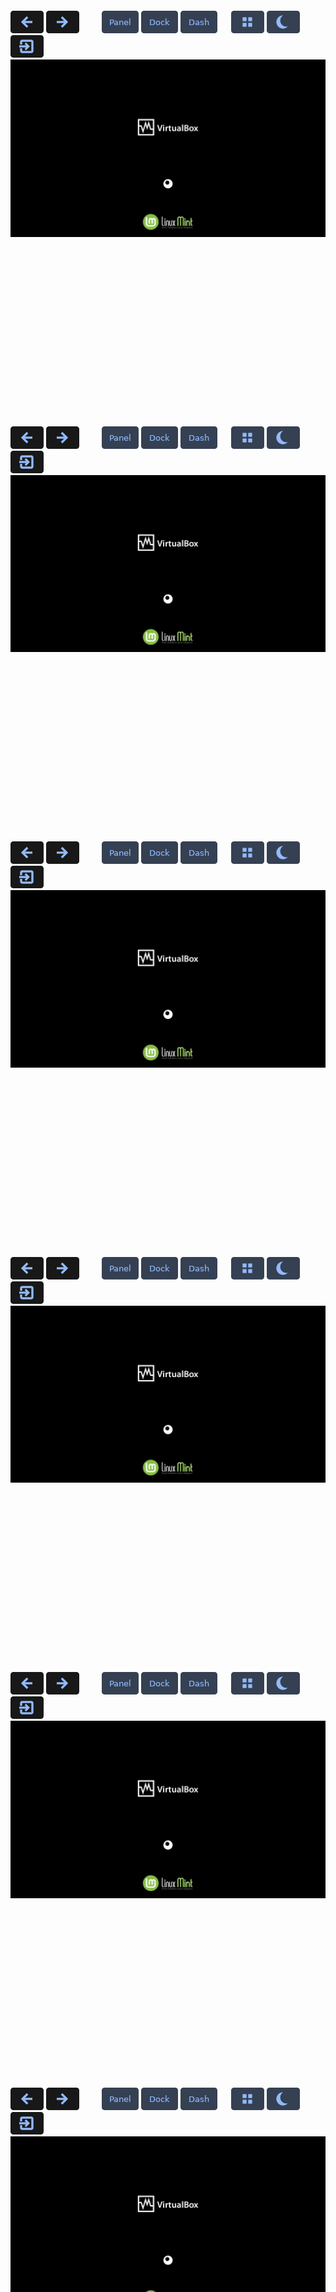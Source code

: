 <br><br><br><br><br><br><br><br><br><br><br><br><br><br><br><br>

<span id="1lws">
  <a href="https://github.com/pl453s/linux-mint-gnome/blob/main/tour/test.md#0lws"><img src="../btn/button_back.png"></a>
  <a href="https://github.com/pl453s/linux-mint-gnome/blob/main/tour/test.md#2lws"><img src="../btn/button_next.png"></a>
  &emsp;&emsp;
  <a href="https://github.com/pl453s/linux-mint-gnome/blob/main/tour/test.md#1lws"><img src="../btn/button_panel_on.png"></a>
  <a href="https://github.com/pl453s/linux-mint-gnome/blob/main/tour/test.md#1lms"><img src="../btn/button_dock_on.png"></a>
  <a href="https://github.com/pl453s/linux-mint-gnome/blob/main/tour/test.md#1lgs"><img src="../btn/button_dash_on.png"></a>
  &emsp;
  <a href="https://github.com/pl453s/linux-mint-gnome/blob/main/tour/test.md#1lwh"><img src="../btn/button_icons_on.png"></a>
  <a href="https://github.com/pl453s/linux-mint-gnome/blob/main/tour/test.md#1dws"><img src="../btn/button_dark_on.png"></a>
  &emsp;&emsp;
  <a href="https://github.com/pl453s/linux-mint-gnome"><img src="../btn/button_exit.png"></a>
  <img src="../img/1_boot.png">
</span>

<br><br><br><br><br><br><br><br><br><br><br><br><br><br><br><br>

<span id="1lwh">
  <a href="https://github.com/pl453s/linux-mint-gnome/blob/main/tour/test.md#0lwh"><img src="../btn/button_back.png"></a>
  <a href="https://github.com/pl453s/linux-mint-gnome/blob/main/tour/test.md#2lwh"><img src="../btn/button_next.png"></a>
  &emsp;&emsp;
  <a href="https://github.com/pl453s/linux-mint-gnome/blob/main/tour/test.md#1lwh"><img src="../btn/button_panel_on.png"></a>
  <a href="https://github.com/pl453s/linux-mint-gnome/blob/main/tour/test.md#1lmh"><img src="../btn/button_dock_on.png"></a>
  <a href="https://github.com/pl453s/linux-mint-gnome/blob/main/tour/test.md#1lgh"><img src="../btn/button_dash_on.png"></a>
  &emsp;
  <a href="https://github.com/pl453s/linux-mint-gnome/blob/main/tour/test.md#1lws"><img src="../btn/button_icons_on.png"></a>
  <a href="https://github.com/pl453s/linux-mint-gnome/blob/main/tour/test.md#1dwh"><img src="../btn/button_dark_on.png"></a>
  &emsp;&emsp;
  <a href="https://github.com/pl453s/linux-mint-gnome"><img src="../btn/button_exit.png"></a>
  <img src="../img/1_boot.png">
</span>

<br><br><br><br><br><br><br><br><br><br><br><br><br><br><br><br>

<span id="1lms">
  <a href="https://github.com/pl453s/linux-mint-gnome/blob/main/tour/test.md#0lms"><img src="../btn/button_back.png"></a>
  <a href="https://github.com/pl453s/linux-mint-gnome/blob/main/tour/test.md#2lms"><img src="../btn/button_next.png"></a>
  &emsp;&emsp;
  <a href="https://github.com/pl453s/linux-mint-gnome/blob/main/tour/test.md#1lws"><img src="../btn/button_panel_on.png"></a>
  <a href="https://github.com/pl453s/linux-mint-gnome/blob/main/tour/test.md#1lms"><img src="../btn/button_dock_on.png"></a>
  <a href="https://github.com/pl453s/linux-mint-gnome/blob/main/tour/test.md#1lgs"><img src="../btn/button_dash_on.png"></a>
  &emsp;
  <a href="https://github.com/pl453s/linux-mint-gnome/blob/main/tour/test.md#1lmh"><img src="../btn/button_icons_on.png"></a>
  <a href="https://github.com/pl453s/linux-mint-gnome/blob/main/tour/test.md#1dms"><img src="../btn/button_dark_on.png"></a>
  &emsp;&emsp;
  <a href="https://github.com/pl453s/linux-mint-gnome"><img src="../btn/button_exit.png"></a>
  <img src="../img/1_boot.png">
</span>

<br><br><br><br><br><br><br><br><br><br><br><br><br><br><br><br>

<span id="1lmh">
  <a href="https://github.com/pl453s/linux-mint-gnome/blob/main/tour/test.md#0lmh"><img src="../btn/button_back.png"></a>
  <a href="https://github.com/pl453s/linux-mint-gnome/blob/main/tour/test.md#2lmh"><img src="../btn/button_next.png"></a>
  &emsp;&emsp;
  <a href="https://github.com/pl453s/linux-mint-gnome/blob/main/tour/test.md#1lwh"><img src="../btn/button_panel_on.png"></a>
  <a href="https://github.com/pl453s/linux-mint-gnome/blob/main/tour/test.md#1lmh"><img src="../btn/button_dock_on.png"></a>
  <a href="https://github.com/pl453s/linux-mint-gnome/blob/main/tour/test.md#1lgh"><img src="../btn/button_dash_on.png"></a>
  &emsp;
  <a href="https://github.com/pl453s/linux-mint-gnome/blob/main/tour/test.md#1lms"><img src="../btn/button_icons_on.png"></a>
  <a href="https://github.com/pl453s/linux-mint-gnome/blob/main/tour/test.md#1dmh"><img src="../btn/button_dark_on.png"></a>
  &emsp;&emsp;
  <a href="https://github.com/pl453s/linux-mint-gnome"><img src="../btn/button_exit.png"></a>
  <img src="../img/1_boot.png">
</span>

<br><br><br><br><br><br><br><br><br><br><br><br><br><br><br><br>

<span id="1lgs">
  <a href="https://github.com/pl453s/linux-mint-gnome/blob/main/tour/test.md#0lgs"><img src="../btn/button_back.png"></a>
  <a href="https://github.com/pl453s/linux-mint-gnome/blob/main/tour/test.md#2lgs"><img src="../btn/button_next.png"></a>
  &emsp;&emsp;
  <a href="https://github.com/pl453s/linux-mint-gnome/blob/main/tour/test.md#1lws"><img src="../btn/button_panel_on.png"></a>
  <a href="https://github.com/pl453s/linux-mint-gnome/blob/main/tour/test.md#1lms"><img src="../btn/button_dock_on.png"></a>
  <a href="https://github.com/pl453s/linux-mint-gnome/blob/main/tour/test.md#1lgs"><img src="../btn/button_dash_on.png"></a>
  &emsp;
  <a href="https://github.com/pl453s/linux-mint-gnome/blob/main/tour/test.md#1lgh"><img src="../btn/button_icons_on.png"></a>
  <a href="https://github.com/pl453s/linux-mint-gnome/blob/main/tour/test.md#1dgs"><img src="../btn/button_dark_on.png"></a>
  &emsp;&emsp;
  <a href="https://github.com/pl453s/linux-mint-gnome"><img src="../btn/button_exit.png"></a>
  <img src="../img/1_boot.png">
</span>

<br><br><br><br><br><br><br><br><br><br><br><br><br><br><br><br>

<span id="1lgh">
  <a href="https://github.com/pl453s/linux-mint-gnome/blob/main/tour/test.md#0lgh"><img src="../btn/button_back.png"></a>
  <a href="https://github.com/pl453s/linux-mint-gnome/blob/main/tour/test.md#2lgh"><img src="../btn/button_next.png"></a>
  &emsp;&emsp;
  <a href="https://github.com/pl453s/linux-mint-gnome/blob/main/tour/test.md#1lwh"><img src="../btn/button_panel_on.png"></a>
  <a href="https://github.com/pl453s/linux-mint-gnome/blob/main/tour/test.md#1lmh"><img src="../btn/button_dock_on.png"></a>
  <a href="https://github.com/pl453s/linux-mint-gnome/blob/main/tour/test.md#1lgh"><img src="../btn/button_dash_on.png"></a>
  &emsp;
  <a href="https://github.com/pl453s/linux-mint-gnome/blob/main/tour/test.md#1lgs"><img src="../btn/button_icons_on.png"></a>
  <a href="https://github.com/pl453s/linux-mint-gnome/blob/main/tour/test.md#1dgh"><img src="../btn/button_dark_on.png"></a>
  &emsp;&emsp;
  <a href="https://github.com/pl453s/linux-mint-gnome"><img src="../btn/button_exit.png"></a>
  <img src="../img/1_boot.png">
</span>

<br><br><br><br><br><br><br><br><br><br><br><br><br><br><br><br>

<span id="1dws">
  <a href="https://github.com/pl453s/linux-mint-gnome/blob/main/tour/test.md#0dws"><img src="../btn/button_back.png"></a>
  <a href="https://github.com/pl453s/linux-mint-gnome/blob/main/tour/test.md#2dws"><img src="../btn/button_next.png"></a>
  &emsp;&emsp;
  <a href="https://github.com/pl453s/linux-mint-gnome/blob/main/tour/test.md#1dws"><img src="../btn/button_panel_on.png"></a>
  <a href="https://github.com/pl453s/linux-mint-gnome/blob/main/tour/test.md#1dms"><img src="../btn/button_dock_on.png"></a>
  <a href="https://github.com/pl453s/linux-mint-gnome/blob/main/tour/test.md#1dgs"><img src="../btn/button_dash_on.png"></a>
  &emsp;
  <a href="https://github.com/pl453s/linux-mint-gnome/blob/main/tour/test.md#1dwh"><img src="../btn/button_icons_on.png"></a>
  <a href="https://github.com/pl453s/linux-mint-gnome/blob/main/tour/test.md#1lws"><img src="../btn/button_dark_on.png"></a>
  &emsp;&emsp;
  <a href="https://github.com/pl453s/linux-mint-gnome"><img src="../btn/button_exit.png"></a>
  <img src="../img/1_boot.png">
</span>

<br><br><br><br><br><br><br><br><br><br><br><br><br><br><br><br>

<span id="1dwh">
  <a href="https://github.com/pl453s/linux-mint-gnome/blob/main/tour/test.md#0dwh"><img src="../btn/button_back.png"></a>
  <a href="https://github.com/pl453s/linux-mint-gnome/blob/main/tour/test.md#2dwh"><img src="../btn/button_next.png"></a>
  &emsp;&emsp;
  <a href="https://github.com/pl453s/linux-mint-gnome/blob/main/tour/test.md#1dwh"><img src="../btn/button_panel_on.png"></a>
  <a href="https://github.com/pl453s/linux-mint-gnome/blob/main/tour/test.md#1dmh"><img src="../btn/button_dock_on.png"></a>
  <a href="https://github.com/pl453s/linux-mint-gnome/blob/main/tour/test.md#1dgh"><img src="../btn/button_dash_on.png"></a>
  &emsp;
  <a href="https://github.com/pl453s/linux-mint-gnome/blob/main/tour/test.md#1dws"><img src="../btn/button_icons_on.png"></a>
  <a href="https://github.com/pl453s/linux-mint-gnome/blob/main/tour/test.md#1lwh"><img src="../btn/button_dark_on.png"></a>
  &emsp;&emsp;
  <a href="https://github.com/pl453s/linux-mint-gnome"><img src="../btn/button_exit.png"></a>
  <img src="../img/1_boot.png">
</span>

<br><br><br><br><br><br><br><br><br><br><br><br><br><br><br><br>

<span id="1dms">
  <a href="https://github.com/pl453s/linux-mint-gnome/blob/main/tour/test.md#0dms"><img src="../btn/button_back.png"></a>
  <a href="https://github.com/pl453s/linux-mint-gnome/blob/main/tour/test.md#2dms"><img src="../btn/button_next.png"></a>
  &emsp;&emsp;
  <a href="https://github.com/pl453s/linux-mint-gnome/blob/main/tour/test.md#1dws"><img src="../btn/button_panel_on.png"></a>
  <a href="https://github.com/pl453s/linux-mint-gnome/blob/main/tour/test.md#1dms"><img src="../btn/button_dock_on.png"></a>
  <a href="https://github.com/pl453s/linux-mint-gnome/blob/main/tour/test.md#1dgs"><img src="../btn/button_dash_on.png"></a>
  &emsp;
  <a href="https://github.com/pl453s/linux-mint-gnome/blob/main/tour/test.md#1dmh"><img src="../btn/button_icons_on.png"></a>
  <a href="https://github.com/pl453s/linux-mint-gnome/blob/main/tour/test.md#1lms"><img src="../btn/button_dark_on.png"></a>
  &emsp;&emsp;
  <a href="https://github.com/pl453s/linux-mint-gnome"><img src="../btn/button_exit.png"></a>
  <img src="../img/1_boot.png">
</span>

<br><br><br><br><br><br><br><br><br><br><br><br><br><br><br><br>

<span id="1dmh">
  <a href="https://github.com/pl453s/linux-mint-gnome/blob/main/tour/test.md#0dmh"><img src="../btn/button_back.png"></a>
  <a href="https://github.com/pl453s/linux-mint-gnome/blob/main/tour/test.md#2dmh"><img src="../btn/button_next.png"></a>
  &emsp;&emsp;
  <a href="https://github.com/pl453s/linux-mint-gnome/blob/main/tour/test.md#1dwh"><img src="../btn/button_panel_on.png"></a>
  <a href="https://github.com/pl453s/linux-mint-gnome/blob/main/tour/test.md#1dmh"><img src="../btn/button_dock_on.png"></a>
  <a href="https://github.com/pl453s/linux-mint-gnome/blob/main/tour/test.md#1dgh"><img src="../btn/button_dash_on.png"></a>
  &emsp;
  <a href="https://github.com/pl453s/linux-mint-gnome/blob/main/tour/test.md#1dms"><img src="../btn/button_icons_on.png"></a>
  <a href="https://github.com/pl453s/linux-mint-gnome/blob/main/tour/test.md#1lmh"><img src="../btn/button_dark_on.png"></a>
  &emsp;&emsp;
  <a href="https://github.com/pl453s/linux-mint-gnome"><img src="../btn/button_exit.png"></a>
  <img src="../img/1_boot.png">
</span>

<br><br><br><br><br><br><br><br><br><br><br><br><br><br><br><br>

<span id="1dgs">
  <a href="https://github.com/pl453s/linux-mint-gnome/blob/main/tour/test.md#0dgs"><img src="../btn/button_back.png"></a>
  <a href="https://github.com/pl453s/linux-mint-gnome/blob/main/tour/test.md#2dgs"><img src="../btn/button_next.png"></a>
  &emsp;&emsp;
  <a href="https://github.com/pl453s/linux-mint-gnome/blob/main/tour/test.md#1dws"><img src="../btn/button_panel_on.png"></a>
  <a href="https://github.com/pl453s/linux-mint-gnome/blob/main/tour/test.md#1dms"><img src="../btn/button_dock_on.png"></a>
  <a href="https://github.com/pl453s/linux-mint-gnome/blob/main/tour/test.md#1dgs"><img src="../btn/button_dash_on.png"></a>
  &emsp;
  <a href="https://github.com/pl453s/linux-mint-gnome/blob/main/tour/test.md#1dgh"><img src="../btn/button_icons_on.png"></a>
  <a href="https://github.com/pl453s/linux-mint-gnome/blob/main/tour/test.md#1lgs"><img src="../btn/button_dark_on.png"></a>
  &emsp;&emsp;
  <a href="https://github.com/pl453s/linux-mint-gnome"><img src="../btn/button_exit.png"></a>
  <img src="../img/1_boot.png">
</span>

<br><br><br><br><br><br><br><br><br><br><br><br><br><br><br><br>

<span id="1dgh">
  <a href="https://github.com/pl453s/linux-mint-gnome/blob/main/tour/test.md#0dgh"><img src="../btn/button_back.png"></a>
  <a href="https://github.com/pl453s/linux-mint-gnome/blob/main/tour/test.md#2dgh"><img src="../btn/button_next.png"></a>
  &emsp;&emsp;
  <a href="https://github.com/pl453s/linux-mint-gnome/blob/main/tour/test.md#1dwh"><img src="../btn/button_panel_on.png"></a>
  <a href="https://github.com/pl453s/linux-mint-gnome/blob/main/tour/test.md#1dmh"><img src="../btn/button_dock_on.png"></a>
  <a href="https://github.com/pl453s/linux-mint-gnome/blob/main/tour/test.md#1dgh"><img src="../btn/button_dash_on.png"></a>
  &emsp;
  <a href="https://github.com/pl453s/linux-mint-gnome/blob/main/tour/test.md#1dgs"><img src="../btn/button_icons_on.png"></a>
  <a href="https://github.com/pl453s/linux-mint-gnome/blob/main/tour/test.md#1lgh"><img src="../btn/button_dark_on.png"></a>
  &emsp;&emsp;
  <a href="https://github.com/pl453s/linux-mint-gnome"><img src="../btn/button_exit.png"></a>
  <img src="../img/1_boot.png">
</span>

<br><br><br><br><br><br><br><br><br><br><br><br><br><br><br><br>

<span id="2lws">
  <a href="https://github.com/pl453s/linux-mint-gnome/blob/main/tour/test.md#1lws"><img src="../btn/button_back.png"></a>
  <a href="https://github.com/pl453s/linux-mint-gnome/blob/main/tour/test.md#3lws"><img src="../btn/button_next.png"></a>
  &emsp;&emsp;
  <a href="https://github.com/pl453s/linux-mint-gnome/blob/main/tour/test.md#2lws"><img src="../btn/button_panel_on.png"></a>
  <a href="https://github.com/pl453s/linux-mint-gnome/blob/main/tour/test.md#2lms"><img src="../btn/button_dock_on.png"></a>
  <a href="https://github.com/pl453s/linux-mint-gnome/blob/main/tour/test.md#2lgs"><img src="../btn/button_dash_on.png"></a>
  &emsp;
  <a href="https://github.com/pl453s/linux-mint-gnome/blob/main/tour/test.md#2lwh"><img src="../btn/button_icons_on.png"></a>
  <a href="https://github.com/pl453s/linux-mint-gnome/blob/main/tour/test.md#2dws"><img src="../btn/button_dark_on.png"></a>
  &emsp;&emsp;
  <a href="https://github.com/pl453s/linux-mint-gnome"><img src="../btn/button_exit.png"></a>
  <img src="../img/2_light.png">
</span>

<br><br><br><br><br><br><br><br><br><br><br><br><br><br><br><br>

<span id="2lwh">
  <a href="https://github.com/pl453s/linux-mint-gnome/blob/main/tour/test.md#1lwh"><img src="../btn/button_back.png"></a>
  <a href="https://github.com/pl453s/linux-mint-gnome/blob/main/tour/test.md#3lwh"><img src="../btn/button_next.png"></a>
  &emsp;&emsp;
  <a href="https://github.com/pl453s/linux-mint-gnome/blob/main/tour/test.md#2lwh"><img src="../btn/button_panel_on.png"></a>
  <a href="https://github.com/pl453s/linux-mint-gnome/blob/main/tour/test.md#2lmh"><img src="../btn/button_dock_on.png"></a>
  <a href="https://github.com/pl453s/linux-mint-gnome/blob/main/tour/test.md#2lgh"><img src="../btn/button_dash_on.png"></a>
  &emsp;
  <a href="https://github.com/pl453s/linux-mint-gnome/blob/main/tour/test.md#2lws"><img src="../btn/button_icons_on.png"></a>
  <a href="https://github.com/pl453s/linux-mint-gnome/blob/main/tour/test.md#2dwh"><img src="../btn/button_dark_on.png"></a>
  &emsp;&emsp;
  <a href="https://github.com/pl453s/linux-mint-gnome"><img src="../btn/button_exit.png"></a>
  <img src="../img/2_light.png">
</span>

<br><br><br><br><br><br><br><br><br><br><br><br><br><br><br><br>

<span id="2lms">
  <a href="https://github.com/pl453s/linux-mint-gnome/blob/main/tour/test.md#1lms"><img src="../btn/button_back.png"></a>
  <a href="https://github.com/pl453s/linux-mint-gnome/blob/main/tour/test.md#3lms"><img src="../btn/button_next.png"></a>
  &emsp;&emsp;
  <a href="https://github.com/pl453s/linux-mint-gnome/blob/main/tour/test.md#2lws"><img src="../btn/button_panel_on.png"></a>
  <a href="https://github.com/pl453s/linux-mint-gnome/blob/main/tour/test.md#2lms"><img src="../btn/button_dock_on.png"></a>
  <a href="https://github.com/pl453s/linux-mint-gnome/blob/main/tour/test.md#2lgs"><img src="../btn/button_dash_on.png"></a>
  &emsp;
  <a href="https://github.com/pl453s/linux-mint-gnome/blob/main/tour/test.md#2lmh"><img src="../btn/button_icons_on.png"></a>
  <a href="https://github.com/pl453s/linux-mint-gnome/blob/main/tour/test.md#2dms"><img src="../btn/button_dark_on.png"></a>
  &emsp;&emsp;
  <a href="https://github.com/pl453s/linux-mint-gnome"><img src="../btn/button_exit.png"></a>
  <img src="../img/2_light.png">
</span>

<br><br><br><br><br><br><br><br><br><br><br><br><br><br><br><br>

<span id="2lmh">
  <a href="https://github.com/pl453s/linux-mint-gnome/blob/main/tour/test.md#1lmh"><img src="../btn/button_back.png"></a>
  <a href="https://github.com/pl453s/linux-mint-gnome/blob/main/tour/test.md#3lmh"><img src="../btn/button_next.png"></a>
  &emsp;&emsp;
  <a href="https://github.com/pl453s/linux-mint-gnome/blob/main/tour/test.md#2lwh"><img src="../btn/button_panel_on.png"></a>
  <a href="https://github.com/pl453s/linux-mint-gnome/blob/main/tour/test.md#2lmh"><img src="../btn/button_dock_on.png"></a>
  <a href="https://github.com/pl453s/linux-mint-gnome/blob/main/tour/test.md#2lgh"><img src="../btn/button_dash_on.png"></a>
  &emsp;
  <a href="https://github.com/pl453s/linux-mint-gnome/blob/main/tour/test.md#2lms"><img src="../btn/button_icons_on.png"></a>
  <a href="https://github.com/pl453s/linux-mint-gnome/blob/main/tour/test.md#2dmh"><img src="../btn/button_dark_on.png"></a>
  &emsp;&emsp;
  <a href="https://github.com/pl453s/linux-mint-gnome"><img src="../btn/button_exit.png"></a>
  <img src="../img/2_light.png">
</span>

<br><br><br><br><br><br><br><br><br><br><br><br><br><br><br><br>

<span id="2lgs">
  <a href="https://github.com/pl453s/linux-mint-gnome/blob/main/tour/test.md#1lgs"><img src="../btn/button_back.png"></a>
  <a href="https://github.com/pl453s/linux-mint-gnome/blob/main/tour/test.md#3lgs"><img src="../btn/button_next.png"></a>
  &emsp;&emsp;
  <a href="https://github.com/pl453s/linux-mint-gnome/blob/main/tour/test.md#2lws"><img src="../btn/button_panel_on.png"></a>
  <a href="https://github.com/pl453s/linux-mint-gnome/blob/main/tour/test.md#2lms"><img src="../btn/button_dock_on.png"></a>
  <a href="https://github.com/pl453s/linux-mint-gnome/blob/main/tour/test.md#2lgs"><img src="../btn/button_dash_on.png"></a>
  &emsp;
  <a href="https://github.com/pl453s/linux-mint-gnome/blob/main/tour/test.md#2lgh"><img src="../btn/button_icons_on.png"></a>
  <a href="https://github.com/pl453s/linux-mint-gnome/blob/main/tour/test.md#2dgs"><img src="../btn/button_dark_on.png"></a>
  &emsp;&emsp;
  <a href="https://github.com/pl453s/linux-mint-gnome"><img src="../btn/button_exit.png"></a>
  <img src="../img/2_light.png">
</span>

<br><br><br><br><br><br><br><br><br><br><br><br><br><br><br><br>

<span id="2lgh">
  <a href="https://github.com/pl453s/linux-mint-gnome/blob/main/tour/test.md#1lgh"><img src="../btn/button_back.png"></a>
  <a href="https://github.com/pl453s/linux-mint-gnome/blob/main/tour/test.md#3lgh"><img src="../btn/button_next.png"></a>
  &emsp;&emsp;
  <a href="https://github.com/pl453s/linux-mint-gnome/blob/main/tour/test.md#2lwh"><img src="../btn/button_panel_on.png"></a>
  <a href="https://github.com/pl453s/linux-mint-gnome/blob/main/tour/test.md#2lmh"><img src="../btn/button_dock_on.png"></a>
  <a href="https://github.com/pl453s/linux-mint-gnome/blob/main/tour/test.md#2lgh"><img src="../btn/button_dash_on.png"></a>
  &emsp;
  <a href="https://github.com/pl453s/linux-mint-gnome/blob/main/tour/test.md#2lgs"><img src="../btn/button_icons_on.png"></a>
  <a href="https://github.com/pl453s/linux-mint-gnome/blob/main/tour/test.md#2dgh"><img src="../btn/button_dark_on.png"></a>
  &emsp;&emsp;
  <a href="https://github.com/pl453s/linux-mint-gnome"><img src="../btn/button_exit.png"></a>
  <img src="../img/2_light.png">
</span>

<br><br><br><br><br><br><br><br><br><br><br><br><br><br><br><br>

<span id="2dws">
  <a href="https://github.com/pl453s/linux-mint-gnome/blob/main/tour/test.md#1dws"><img src="../btn/button_back.png"></a>
  <a href="https://github.com/pl453s/linux-mint-gnome/blob/main/tour/test.md#3dws"><img src="../btn/button_next.png"></a>
  &emsp;&emsp;
  <a href="https://github.com/pl453s/linux-mint-gnome/blob/main/tour/test.md#2dws"><img src="../btn/button_panel_on.png"></a>
  <a href="https://github.com/pl453s/linux-mint-gnome/blob/main/tour/test.md#2dms"><img src="../btn/button_dock_on.png"></a>
  <a href="https://github.com/pl453s/linux-mint-gnome/blob/main/tour/test.md#2dgs"><img src="../btn/button_dash_on.png"></a>
  &emsp;
  <a href="https://github.com/pl453s/linux-mint-gnome/blob/main/tour/test.md#2dwh"><img src="../btn/button_icons_on.png"></a>
  <a href="https://github.com/pl453s/linux-mint-gnome/blob/main/tour/test.md#2lws"><img src="../btn/button_dark_on.png"></a>
  &emsp;&emsp;
  <a href="https://github.com/pl453s/linux-mint-gnome"><img src="../btn/button_exit.png"></a>
  <img src="../img/2_dark.png">
</span>

<br><br><br><br><br><br><br><br><br><br><br><br><br><br><br><br>

<span id="2dwh">
  <a href="https://github.com/pl453s/linux-mint-gnome/blob/main/tour/test.md#1dwh"><img src="../btn/button_back.png"></a>
  <a href="https://github.com/pl453s/linux-mint-gnome/blob/main/tour/test.md#3dwh"><img src="../btn/button_next.png"></a>
  &emsp;&emsp;
  <a href="https://github.com/pl453s/linux-mint-gnome/blob/main/tour/test.md#2dwh"><img src="../btn/button_panel_on.png"></a>
  <a href="https://github.com/pl453s/linux-mint-gnome/blob/main/tour/test.md#2dmh"><img src="../btn/button_dock_on.png"></a>
  <a href="https://github.com/pl453s/linux-mint-gnome/blob/main/tour/test.md#2dgh"><img src="../btn/button_dash_on.png"></a>
  &emsp;
  <a href="https://github.com/pl453s/linux-mint-gnome/blob/main/tour/test.md#2dws"><img src="../btn/button_icons_on.png"></a>
  <a href="https://github.com/pl453s/linux-mint-gnome/blob/main/tour/test.md#2lwh"><img src="../btn/button_dark_on.png"></a>
  &emsp;&emsp;
  <a href="https://github.com/pl453s/linux-mint-gnome"><img src="../btn/button_exit.png"></a>
  <img src="../img/2_dark.png">
</span>

<br><br><br><br><br><br><br><br><br><br><br><br><br><br><br><br>

<span id="2dms">
  <a href="https://github.com/pl453s/linux-mint-gnome/blob/main/tour/test.md#1dms"><img src="../btn/button_back.png"></a>
  <a href="https://github.com/pl453s/linux-mint-gnome/blob/main/tour/test.md#3dms"><img src="../btn/button_next.png"></a>
  &emsp;&emsp;
  <a href="https://github.com/pl453s/linux-mint-gnome/blob/main/tour/test.md#2dws"><img src="../btn/button_panel_on.png"></a>
  <a href="https://github.com/pl453s/linux-mint-gnome/blob/main/tour/test.md#2dms"><img src="../btn/button_dock_on.png"></a>
  <a href="https://github.com/pl453s/linux-mint-gnome/blob/main/tour/test.md#2dgs"><img src="../btn/button_dash_on.png"></a>
  &emsp;
  <a href="https://github.com/pl453s/linux-mint-gnome/blob/main/tour/test.md#2dmh"><img src="../btn/button_icons_on.png"></a>
  <a href="https://github.com/pl453s/linux-mint-gnome/blob/main/tour/test.md#2lms"><img src="../btn/button_dark_on.png"></a>
  &emsp;&emsp;
  <a href="https://github.com/pl453s/linux-mint-gnome"><img src="../btn/button_exit.png"></a>
  <img src="../img/2_dark.png">
</span>

<br><br><br><br><br><br><br><br><br><br><br><br><br><br><br><br>

<span id="2dmh">
  <a href="https://github.com/pl453s/linux-mint-gnome/blob/main/tour/test.md#1dmh"><img src="../btn/button_back.png"></a>
  <a href="https://github.com/pl453s/linux-mint-gnome/blob/main/tour/test.md#3dmh"><img src="../btn/button_next.png"></a>
  &emsp;&emsp;
  <a href="https://github.com/pl453s/linux-mint-gnome/blob/main/tour/test.md#2dwh"><img src="../btn/button_panel_on.png"></a>
  <a href="https://github.com/pl453s/linux-mint-gnome/blob/main/tour/test.md#2dmh"><img src="../btn/button_dock_on.png"></a>
  <a href="https://github.com/pl453s/linux-mint-gnome/blob/main/tour/test.md#2dgh"><img src="../btn/button_dash_on.png"></a>
  &emsp;
  <a href="https://github.com/pl453s/linux-mint-gnome/blob/main/tour/test.md#2dms"><img src="../btn/button_icons_on.png"></a>
  <a href="https://github.com/pl453s/linux-mint-gnome/blob/main/tour/test.md#2lmh"><img src="../btn/button_dark_on.png"></a>
  &emsp;&emsp;
  <a href="https://github.com/pl453s/linux-mint-gnome"><img src="../btn/button_exit.png"></a>
  <img src="../img/2_dark.png">
</span>

<br><br><br><br><br><br><br><br><br><br><br><br><br><br><br><br>

<span id="2dgs">
  <a href="https://github.com/pl453s/linux-mint-gnome/blob/main/tour/test.md#1dgs"><img src="../btn/button_back.png"></a>
  <a href="https://github.com/pl453s/linux-mint-gnome/blob/main/tour/test.md#3dgs"><img src="../btn/button_next.png"></a>
  &emsp;&emsp;
  <a href="https://github.com/pl453s/linux-mint-gnome/blob/main/tour/test.md#2dws"><img src="../btn/button_panel_on.png"></a>
  <a href="https://github.com/pl453s/linux-mint-gnome/blob/main/tour/test.md#2dms"><img src="../btn/button_dock_on.png"></a>
  <a href="https://github.com/pl453s/linux-mint-gnome/blob/main/tour/test.md#2dgs"><img src="../btn/button_dash_on.png"></a>
  &emsp;
  <a href="https://github.com/pl453s/linux-mint-gnome/blob/main/tour/test.md#2dgh"><img src="../btn/button_icons_on.png"></a>
  <a href="https://github.com/pl453s/linux-mint-gnome/blob/main/tour/test.md#2lgs"><img src="../btn/button_dark_on.png"></a>
  &emsp;&emsp;
  <a href="https://github.com/pl453s/linux-mint-gnome"><img src="../btn/button_exit.png"></a>
  <img src="../img/2_dark.png">
</span>

<br><br><br><br><br><br><br><br><br><br><br><br><br><br><br><br>

<span id="2dgh">
  <a href="https://github.com/pl453s/linux-mint-gnome/blob/main/tour/test.md#1dgh"><img src="../btn/button_back.png"></a>
  <a href="https://github.com/pl453s/linux-mint-gnome/blob/main/tour/test.md#3dgh"><img src="../btn/button_next.png"></a>
  &emsp;&emsp;
  <a href="https://github.com/pl453s/linux-mint-gnome/blob/main/tour/test.md#2dwh"><img src="../btn/button_panel_on.png"></a>
  <a href="https://github.com/pl453s/linux-mint-gnome/blob/main/tour/test.md#2dmh"><img src="../btn/button_dock_on.png"></a>
  <a href="https://github.com/pl453s/linux-mint-gnome/blob/main/tour/test.md#2dgh"><img src="../btn/button_dash_on.png"></a>
  &emsp;
  <a href="https://github.com/pl453s/linux-mint-gnome/blob/main/tour/test.md#2dgs"><img src="../btn/button_icons_on.png"></a>
  <a href="https://github.com/pl453s/linux-mint-gnome/blob/main/tour/test.md#2lgh"><img src="../btn/button_dark_on.png"></a>
  &emsp;&emsp;
  <a href="https://github.com/pl453s/linux-mint-gnome"><img src="../btn/button_exit.png"></a>
  <img src="../img/2_dark.png">
</span>

<br><br><br><br><br><br><br><br><br><br><br><br><br><br><br><br>

<span id="3lws">
  <a href="https://github.com/pl453s/linux-mint-gnome/blob/main/tour/test.md#2lws"><img src="../btn/button_back.png"></a>
  <a href="https://github.com/pl453s/linux-mint-gnome/blob/main/tour/test.md#4lws"><img src="../btn/button_next.png"></a>
  &emsp;&emsp;
  <a href="https://github.com/pl453s/linux-mint-gnome/blob/main/tour/test.md#3lws"><img src="../btn/button_panel_on.png"></a>
  <a href="https://github.com/pl453s/linux-mint-gnome/blob/main/tour/test.md#3lms"><img src="../btn/button_dock_on.png"></a>
  <a href="https://github.com/pl453s/linux-mint-gnome/blob/main/tour/test.md#3lgs"><img src="../btn/button_dash_on.png"></a>
  &emsp;
  <a href="https://github.com/pl453s/linux-mint-gnome/blob/main/tour/test.md#3lwh"><img src="../btn/button_icons_on.png"></a>
  <a href="https://github.com/pl453s/linux-mint-gnome/blob/main/tour/test.md#3dws"><img src="../btn/button_dark_on.png"></a>
  &emsp;&emsp;
  <a href="https://github.com/pl453s/linux-mint-gnome"><img src="../btn/button_exit.png"></a>
  <img src="../img/3_lws">
</span>

<br><br><br><br><br><br><br><br><br><br><br><br><br><br><br><br>

<span id="3lwh">
  <a href="https://github.com/pl453s/linux-mint-gnome/blob/main/tour/test.md#2lwh"><img src="../btn/button_back.png"></a>
  <a href="https://github.com/pl453s/linux-mint-gnome/blob/main/tour/test.md#4lwh"><img src="../btn/button_next.png"></a>
  &emsp;&emsp;
  <a href="https://github.com/pl453s/linux-mint-gnome/blob/main/tour/test.md#3lwh"><img src="../btn/button_panel_on.png"></a>
  <a href="https://github.com/pl453s/linux-mint-gnome/blob/main/tour/test.md#3lmh"><img src="../btn/button_dock_on.png"></a>
  <a href="https://github.com/pl453s/linux-mint-gnome/blob/main/tour/test.md#3lgh"><img src="../btn/button_dash_on.png"></a>
  &emsp;
  <a href="https://github.com/pl453s/linux-mint-gnome/blob/main/tour/test.md#3lws"><img src="../btn/button_icons_on.png"></a>
  <a href="https://github.com/pl453s/linux-mint-gnome/blob/main/tour/test.md#3dwh"><img src="../btn/button_dark_on.png"></a>
  &emsp;&emsp;
  <a href="https://github.com/pl453s/linux-mint-gnome"><img src="../btn/button_exit.png"></a>
  <img src="../img/3_lwh">
</span>

<br><br><br><br><br><br><br><br><br><br><br><br><br><br><br><br>

<span id="3lms">
  <a href="https://github.com/pl453s/linux-mint-gnome/blob/main/tour/test.md#2lms"><img src="../btn/button_back.png"></a>
  <a href="https://github.com/pl453s/linux-mint-gnome/blob/main/tour/test.md#4lms"><img src="../btn/button_next.png"></a>
  &emsp;&emsp;
  <a href="https://github.com/pl453s/linux-mint-gnome/blob/main/tour/test.md#3lws"><img src="../btn/button_panel_on.png"></a>
  <a href="https://github.com/pl453s/linux-mint-gnome/blob/main/tour/test.md#3lms"><img src="../btn/button_dock_on.png"></a>
  <a href="https://github.com/pl453s/linux-mint-gnome/blob/main/tour/test.md#3lgs"><img src="../btn/button_dash_on.png"></a>
  &emsp;
  <a href="https://github.com/pl453s/linux-mint-gnome/blob/main/tour/test.md#3lmh"><img src="../btn/button_icons_on.png"></a>
  <a href="https://github.com/pl453s/linux-mint-gnome/blob/main/tour/test.md#3dms"><img src="../btn/button_dark_on.png"></a>
  &emsp;&emsp;
  <a href="https://github.com/pl453s/linux-mint-gnome"><img src="../btn/button_exit.png"></a>
  <img src="../img/3_lms">
</span>

<br><br><br><br><br><br><br><br><br><br><br><br><br><br><br><br>

<span id="3lmh">
  <a href="https://github.com/pl453s/linux-mint-gnome/blob/main/tour/test.md#2lmh"><img src="../btn/button_back.png"></a>
  <a href="https://github.com/pl453s/linux-mint-gnome/blob/main/tour/test.md#4lmh"><img src="../btn/button_next.png"></a>
  &emsp;&emsp;
  <a href="https://github.com/pl453s/linux-mint-gnome/blob/main/tour/test.md#3lwh"><img src="../btn/button_panel_on.png"></a>
  <a href="https://github.com/pl453s/linux-mint-gnome/blob/main/tour/test.md#3lmh"><img src="../btn/button_dock_on.png"></a>
  <a href="https://github.com/pl453s/linux-mint-gnome/blob/main/tour/test.md#3lgh"><img src="../btn/button_dash_on.png"></a>
  &emsp;
  <a href="https://github.com/pl453s/linux-mint-gnome/blob/main/tour/test.md#3lms"><img src="../btn/button_icons_on.png"></a>
  <a href="https://github.com/pl453s/linux-mint-gnome/blob/main/tour/test.md#3dmh"><img src="../btn/button_dark_on.png"></a>
  &emsp;&emsp;
  <a href="https://github.com/pl453s/linux-mint-gnome"><img src="../btn/button_exit.png"></a>
  <img src="../img/3_lmh">
</span>

<br><br><br><br><br><br><br><br><br><br><br><br><br><br><br><br>

<span id="3lgs">
  <a href="https://github.com/pl453s/linux-mint-gnome/blob/main/tour/test.md#2lgs"><img src="../btn/button_back.png"></a>
  <a href="https://github.com/pl453s/linux-mint-gnome/blob/main/tour/test.md#4lgs"><img src="../btn/button_next.png"></a>
  &emsp;&emsp;
  <a href="https://github.com/pl453s/linux-mint-gnome/blob/main/tour/test.md#3lws"><img src="../btn/button_panel_on.png"></a>
  <a href="https://github.com/pl453s/linux-mint-gnome/blob/main/tour/test.md#3lms"><img src="../btn/button_dock_on.png"></a>
  <a href="https://github.com/pl453s/linux-mint-gnome/blob/main/tour/test.md#3lgs"><img src="../btn/button_dash_on.png"></a>
  &emsp;
  <a href="https://github.com/pl453s/linux-mint-gnome/blob/main/tour/test.md#3lgh"><img src="../btn/button_icons_on.png"></a>
  <a href="https://github.com/pl453s/linux-mint-gnome/blob/main/tour/test.md#3dgs"><img src="../btn/button_dark_on.png"></a>
  &emsp;&emsp;
  <a href="https://github.com/pl453s/linux-mint-gnome"><img src="../btn/button_exit.png"></a>
  <img src="../img/3_lgs">
</span>

<br><br><br><br><br><br><br><br><br><br><br><br><br><br><br><br>

<span id="3lgh">
  <a href="https://github.com/pl453s/linux-mint-gnome/blob/main/tour/test.md#2lgh"><img src="../btn/button_back.png"></a>
  <a href="https://github.com/pl453s/linux-mint-gnome/blob/main/tour/test.md#4lgh"><img src="../btn/button_next.png"></a>
  &emsp;&emsp;
  <a href="https://github.com/pl453s/linux-mint-gnome/blob/main/tour/test.md#3lwh"><img src="../btn/button_panel_on.png"></a>
  <a href="https://github.com/pl453s/linux-mint-gnome/blob/main/tour/test.md#3lmh"><img src="../btn/button_dock_on.png"></a>
  <a href="https://github.com/pl453s/linux-mint-gnome/blob/main/tour/test.md#3lgh"><img src="../btn/button_dash_on.png"></a>
  &emsp;
  <a href="https://github.com/pl453s/linux-mint-gnome/blob/main/tour/test.md#3lgs"><img src="../btn/button_icons_on.png"></a>
  <a href="https://github.com/pl453s/linux-mint-gnome/blob/main/tour/test.md#3dgh"><img src="../btn/button_dark_on.png"></a>
  &emsp;&emsp;
  <a href="https://github.com/pl453s/linux-mint-gnome"><img src="../btn/button_exit.png"></a>
  <img src="../img/3_lgh">
</span>

<br><br><br><br><br><br><br><br><br><br><br><br><br><br><br><br>

<span id="3dws">
  <a href="https://github.com/pl453s/linux-mint-gnome/blob/main/tour/test.md#2dws"><img src="../btn/button_back.png"></a>
  <a href="https://github.com/pl453s/linux-mint-gnome/blob/main/tour/test.md#4dws"><img src="../btn/button_next.png"></a>
  &emsp;&emsp;
  <a href="https://github.com/pl453s/linux-mint-gnome/blob/main/tour/test.md#3dws"><img src="../btn/button_panel_on.png"></a>
  <a href="https://github.com/pl453s/linux-mint-gnome/blob/main/tour/test.md#3dms"><img src="../btn/button_dock_on.png"></a>
  <a href="https://github.com/pl453s/linux-mint-gnome/blob/main/tour/test.md#3dgs"><img src="../btn/button_dash_on.png"></a>
  &emsp;
  <a href="https://github.com/pl453s/linux-mint-gnome/blob/main/tour/test.md#3dwh"><img src="../btn/button_icons_on.png"></a>
  <a href="https://github.com/pl453s/linux-mint-gnome/blob/main/tour/test.md#3lws"><img src="../btn/button_dark_on.png"></a>
  &emsp;&emsp;
  <a href="https://github.com/pl453s/linux-mint-gnome"><img src="../btn/button_exit.png"></a>
  <img src="../img/3_dws">
</span>

<br><br><br><br><br><br><br><br><br><br><br><br><br><br><br><br>

<span id="3dwh">
  <a href="https://github.com/pl453s/linux-mint-gnome/blob/main/tour/test.md#2dwh"><img src="../btn/button_back.png"></a>
  <a href="https://github.com/pl453s/linux-mint-gnome/blob/main/tour/test.md#4dwh"><img src="../btn/button_next.png"></a>
  &emsp;&emsp;
  <a href="https://github.com/pl453s/linux-mint-gnome/blob/main/tour/test.md#3dwh"><img src="../btn/button_panel_on.png"></a>
  <a href="https://github.com/pl453s/linux-mint-gnome/blob/main/tour/test.md#3dmh"><img src="../btn/button_dock_on.png"></a>
  <a href="https://github.com/pl453s/linux-mint-gnome/blob/main/tour/test.md#3dgh"><img src="../btn/button_dash_on.png"></a>
  &emsp;
  <a href="https://github.com/pl453s/linux-mint-gnome/blob/main/tour/test.md#3dws"><img src="../btn/button_icons_on.png"></a>
  <a href="https://github.com/pl453s/linux-mint-gnome/blob/main/tour/test.md#3lwh"><img src="../btn/button_dark_on.png"></a>
  &emsp;&emsp;
  <a href="https://github.com/pl453s/linux-mint-gnome"><img src="../btn/button_exit.png"></a>
  <img src="../img/3_dwh">
</span>

<br><br><br><br><br><br><br><br><br><br><br><br><br><br><br><br>

<span id="3dms">
  <a href="https://github.com/pl453s/linux-mint-gnome/blob/main/tour/test.md#2dms"><img src="../btn/button_back.png"></a>
  <a href="https://github.com/pl453s/linux-mint-gnome/blob/main/tour/test.md#4dms"><img src="../btn/button_next.png"></a>
  &emsp;&emsp;
  <a href="https://github.com/pl453s/linux-mint-gnome/blob/main/tour/test.md#3dws"><img src="../btn/button_panel_on.png"></a>
  <a href="https://github.com/pl453s/linux-mint-gnome/blob/main/tour/test.md#3dms"><img src="../btn/button_dock_on.png"></a>
  <a href="https://github.com/pl453s/linux-mint-gnome/blob/main/tour/test.md#3dgs"><img src="../btn/button_dash_on.png"></a>
  &emsp;
  <a href="https://github.com/pl453s/linux-mint-gnome/blob/main/tour/test.md#3dmh"><img src="../btn/button_icons_on.png"></a>
  <a href="https://github.com/pl453s/linux-mint-gnome/blob/main/tour/test.md#3lms"><img src="../btn/button_dark_on.png"></a>
  &emsp;&emsp;
  <a href="https://github.com/pl453s/linux-mint-gnome"><img src="../btn/button_exit.png"></a>
  <img src="../img/3_dms">
</span>

<br><br><br><br><br><br><br><br><br><br><br><br><br><br><br><br>

<span id="3dmh">
  <a href="https://github.com/pl453s/linux-mint-gnome/blob/main/tour/test.md#2dmh"><img src="../btn/button_back.png"></a>
  <a href="https://github.com/pl453s/linux-mint-gnome/blob/main/tour/test.md#4dmh"><img src="../btn/button_next.png"></a>
  &emsp;&emsp;
  <a href="https://github.com/pl453s/linux-mint-gnome/blob/main/tour/test.md#3dwh"><img src="../btn/button_panel_on.png"></a>
  <a href="https://github.com/pl453s/linux-mint-gnome/blob/main/tour/test.md#3dmh"><img src="../btn/button_dock_on.png"></a>
  <a href="https://github.com/pl453s/linux-mint-gnome/blob/main/tour/test.md#3dgh"><img src="../btn/button_dash_on.png"></a>
  &emsp;
  <a href="https://github.com/pl453s/linux-mint-gnome/blob/main/tour/test.md#3dms"><img src="../btn/button_icons_on.png"></a>
  <a href="https://github.com/pl453s/linux-mint-gnome/blob/main/tour/test.md#3lmh"><img src="../btn/button_dark_on.png"></a>
  &emsp;&emsp;
  <a href="https://github.com/pl453s/linux-mint-gnome"><img src="../btn/button_exit.png"></a>
  <img src="../img/3_dmh">
</span>

<br><br><br><br><br><br><br><br><br><br><br><br><br><br><br><br>

<span id="3dgs">
  <a href="https://github.com/pl453s/linux-mint-gnome/blob/main/tour/test.md#2dgs"><img src="../btn/button_back.png"></a>
  <a href="https://github.com/pl453s/linux-mint-gnome/blob/main/tour/test.md#4dgs"><img src="../btn/button_next.png"></a>
  &emsp;&emsp;
  <a href="https://github.com/pl453s/linux-mint-gnome/blob/main/tour/test.md#3dws"><img src="../btn/button_panel_on.png"></a>
  <a href="https://github.com/pl453s/linux-mint-gnome/blob/main/tour/test.md#3dms"><img src="../btn/button_dock_on.png"></a>
  <a href="https://github.com/pl453s/linux-mint-gnome/blob/main/tour/test.md#3dgs"><img src="../btn/button_dash_on.png"></a>
  &emsp;
  <a href="https://github.com/pl453s/linux-mint-gnome/blob/main/tour/test.md#3dgh"><img src="../btn/button_icons_on.png"></a>
  <a href="https://github.com/pl453s/linux-mint-gnome/blob/main/tour/test.md#3lgs"><img src="../btn/button_dark_on.png"></a>
  &emsp;&emsp;
  <a href="https://github.com/pl453s/linux-mint-gnome"><img src="../btn/button_exit.png"></a>
  <img src="../img/3_dgs">
</span>

<br><br><br><br><br><br><br><br><br><br><br><br><br><br><br><br>

<span id="3dgh">
  <a href="https://github.com/pl453s/linux-mint-gnome/blob/main/tour/test.md#2dgh"><img src="../btn/button_back.png"></a>
  <a href="https://github.com/pl453s/linux-mint-gnome/blob/main/tour/test.md#4dgh"><img src="../btn/button_next.png"></a>
  &emsp;&emsp;
  <a href="https://github.com/pl453s/linux-mint-gnome/blob/main/tour/test.md#3dwh"><img src="../btn/button_panel_on.png"></a>
  <a href="https://github.com/pl453s/linux-mint-gnome/blob/main/tour/test.md#3dmh"><img src="../btn/button_dock_on.png"></a>
  <a href="https://github.com/pl453s/linux-mint-gnome/blob/main/tour/test.md#3dgh"><img src="../btn/button_dash_on.png"></a>
  &emsp;
  <a href="https://github.com/pl453s/linux-mint-gnome/blob/main/tour/test.md#3dgs"><img src="../btn/button_icons_on.png"></a>
  <a href="https://github.com/pl453s/linux-mint-gnome/blob/main/tour/test.md#3lgh"><img src="../btn/button_dark_on.png"></a>
  &emsp;&emsp;
  <a href="https://github.com/pl453s/linux-mint-gnome"><img src="../btn/button_exit.png"></a>
  <img src="../img/3_dgh">
</span>

<br><br><br><br><br><br><br><br><br><br><br><br><br><br><br><br>

<span id="4lws">
  <a href="https://github.com/pl453s/linux-mint-gnome/blob/main/tour/test.md#3lws"><img src="../btn/button_back.png"></a>
  <a href="https://github.com/pl453s/linux-mint-gnome/blob/main/tour/test.md#5lws"><img src="../btn/button_next.png"></a>
  &emsp;&emsp;
  <a href="https://github.com/pl453s/linux-mint-gnome/blob/main/tour/test.md#4lws"><img src="../btn/button_panel_on.png"></a>
  <a href="https://github.com/pl453s/linux-mint-gnome/blob/main/tour/test.md#4lms"><img src="../btn/button_dock_on.png"></a>
  <a href="https://github.com/pl453s/linux-mint-gnome/blob/main/tour/test.md#4lgs"><img src="../btn/button_dash_on.png"></a>
  &emsp;
  <a href="https://github.com/pl453s/linux-mint-gnome/blob/main/tour/test.md#4lwh"><img src="../btn/button_icons_on.png"></a>
  <a href="https://github.com/pl453s/linux-mint-gnome/blob/main/tour/test.md#4dws"><img src="../btn/button_dark_on.png"></a>
  &emsp;&emsp;
  <a href="https://github.com/pl453s/linux-mint-gnome"><img src="../btn/button_exit.png"></a>
  <img src="../img/4_lw">
</span>

<br><br><br><br><br><br><br><br><br><br><br><br><br><br><br><br>

<span id="4lwh">
  <a href="https://github.com/pl453s/linux-mint-gnome/blob/main/tour/test.md#3lwh"><img src="../btn/button_back.png"></a>
  <a href="https://github.com/pl453s/linux-mint-gnome/blob/main/tour/test.md#5lwh"><img src="../btn/button_next.png"></a>
  &emsp;&emsp;
  <a href="https://github.com/pl453s/linux-mint-gnome/blob/main/tour/test.md#4lwh"><img src="../btn/button_panel_on.png"></a>
  <a href="https://github.com/pl453s/linux-mint-gnome/blob/main/tour/test.md#4lmh"><img src="../btn/button_dock_on.png"></a>
  <a href="https://github.com/pl453s/linux-mint-gnome/blob/main/tour/test.md#4lgh"><img src="../btn/button_dash_on.png"></a>
  &emsp;
  <a href="https://github.com/pl453s/linux-mint-gnome/blob/main/tour/test.md#4lws"><img src="../btn/button_icons_on.png"></a>
  <a href="https://github.com/pl453s/linux-mint-gnome/blob/main/tour/test.md#4dwh"><img src="../btn/button_dark_on.png"></a>
  &emsp;&emsp;
  <a href="https://github.com/pl453s/linux-mint-gnome"><img src="../btn/button_exit.png"></a>
  <img src="../img/4_lw">
</span>

<br><br><br><br><br><br><br><br><br><br><br><br><br><br><br><br>

<span id="4lms">
  <a href="https://github.com/pl453s/linux-mint-gnome/blob/main/tour/test.md#3lms"><img src="../btn/button_back.png"></a>
  <a href="https://github.com/pl453s/linux-mint-gnome/blob/main/tour/test.md#5lms"><img src="../btn/button_next.png"></a>
  &emsp;&emsp;
  <a href="https://github.com/pl453s/linux-mint-gnome/blob/main/tour/test.md#4lws"><img src="../btn/button_panel_on.png"></a>
  <a href="https://github.com/pl453s/linux-mint-gnome/blob/main/tour/test.md#4lms"><img src="../btn/button_dock_on.png"></a>
  <a href="https://github.com/pl453s/linux-mint-gnome/blob/main/tour/test.md#4lgs"><img src="../btn/button_dash_on.png"></a>
  &emsp;
  <a href="https://github.com/pl453s/linux-mint-gnome/blob/main/tour/test.md#4lmh"><img src="../btn/button_icons_on.png"></a>
  <a href="https://github.com/pl453s/linux-mint-gnome/blob/main/tour/test.md#4dms"><img src="../btn/button_dark_on.png"></a>
  &emsp;&emsp;
  <a href="https://github.com/pl453s/linux-mint-gnome"><img src="../btn/button_exit.png"></a>
  <img src="../img/4_lm">
</span>

<br><br><br><br><br><br><br><br><br><br><br><br><br><br><br><br>

<span id="4lmh">
  <a href="https://github.com/pl453s/linux-mint-gnome/blob/main/tour/test.md#3lmh"><img src="../btn/button_back.png"></a>
  <a href="https://github.com/pl453s/linux-mint-gnome/blob/main/tour/test.md#5lmh"><img src="../btn/button_next.png"></a>
  &emsp;&emsp;
  <a href="https://github.com/pl453s/linux-mint-gnome/blob/main/tour/test.md#4lwh"><img src="../btn/button_panel_on.png"></a>
  <a href="https://github.com/pl453s/linux-mint-gnome/blob/main/tour/test.md#4lmh"><img src="../btn/button_dock_on.png"></a>
  <a href="https://github.com/pl453s/linux-mint-gnome/blob/main/tour/test.md#4lgh"><img src="../btn/button_dash_on.png"></a>
  &emsp;
  <a href="https://github.com/pl453s/linux-mint-gnome/blob/main/tour/test.md#4lms"><img src="../btn/button_icons_on.png"></a>
  <a href="https://github.com/pl453s/linux-mint-gnome/blob/main/tour/test.md#4dmh"><img src="../btn/button_dark_on.png"></a>
  &emsp;&emsp;
  <a href="https://github.com/pl453s/linux-mint-gnome"><img src="../btn/button_exit.png"></a>
  <img src="../img/4_lm">
</span>

<br><br><br><br><br><br><br><br><br><br><br><br><br><br><br><br>

<span id="4lgs">
  <a href="https://github.com/pl453s/linux-mint-gnome/blob/main/tour/test.md#3lgs"><img src="../btn/button_back.png"></a>
  <a href="https://github.com/pl453s/linux-mint-gnome/blob/main/tour/test.md#5lgs"><img src="../btn/button_next.png"></a>
  &emsp;&emsp;
  <a href="https://github.com/pl453s/linux-mint-gnome/blob/main/tour/test.md#4lws"><img src="../btn/button_panel_on.png"></a>
  <a href="https://github.com/pl453s/linux-mint-gnome/blob/main/tour/test.md#4lms"><img src="../btn/button_dock_on.png"></a>
  <a href="https://github.com/pl453s/linux-mint-gnome/blob/main/tour/test.md#4lgs"><img src="../btn/button_dash_on.png"></a>
  &emsp;
  <a href="https://github.com/pl453s/linux-mint-gnome/blob/main/tour/test.md#4lgh"><img src="../btn/button_icons_on.png"></a>
  <a href="https://github.com/pl453s/linux-mint-gnome/blob/main/tour/test.md#4dgs"><img src="../btn/button_dark_on.png"></a>
  &emsp;&emsp;
  <a href="https://github.com/pl453s/linux-mint-gnome"><img src="../btn/button_exit.png"></a>
  <img src="../img/4_lg">
</span>

<br><br><br><br><br><br><br><br><br><br><br><br><br><br><br><br>

<span id="4lgh">
  <a href="https://github.com/pl453s/linux-mint-gnome/blob/main/tour/test.md#3lgh"><img src="../btn/button_back.png"></a>
  <a href="https://github.com/pl453s/linux-mint-gnome/blob/main/tour/test.md#5lgh"><img src="../btn/button_next.png"></a>
  &emsp;&emsp;
  <a href="https://github.com/pl453s/linux-mint-gnome/blob/main/tour/test.md#4lwh"><img src="../btn/button_panel_on.png"></a>
  <a href="https://github.com/pl453s/linux-mint-gnome/blob/main/tour/test.md#4lmh"><img src="../btn/button_dock_on.png"></a>
  <a href="https://github.com/pl453s/linux-mint-gnome/blob/main/tour/test.md#4lgh"><img src="../btn/button_dash_on.png"></a>
  &emsp;
  <a href="https://github.com/pl453s/linux-mint-gnome/blob/main/tour/test.md#4lgs"><img src="../btn/button_icons_on.png"></a>
  <a href="https://github.com/pl453s/linux-mint-gnome/blob/main/tour/test.md#4dgh"><img src="../btn/button_dark_on.png"></a>
  &emsp;&emsp;
  <a href="https://github.com/pl453s/linux-mint-gnome"><img src="../btn/button_exit.png"></a>
  <img src="../img/4_lg">
</span>

<br><br><br><br><br><br><br><br><br><br><br><br><br><br><br><br>

<span id="4dws">
  <a href="https://github.com/pl453s/linux-mint-gnome/blob/main/tour/test.md#3dws"><img src="../btn/button_back.png"></a>
  <a href="https://github.com/pl453s/linux-mint-gnome/blob/main/tour/test.md#5dws"><img src="../btn/button_next.png"></a>
  &emsp;&emsp;
  <a href="https://github.com/pl453s/linux-mint-gnome/blob/main/tour/test.md#4dws"><img src="../btn/button_panel_on.png"></a>
  <a href="https://github.com/pl453s/linux-mint-gnome/blob/main/tour/test.md#4dms"><img src="../btn/button_dock_on.png"></a>
  <a href="https://github.com/pl453s/linux-mint-gnome/blob/main/tour/test.md#4dgs"><img src="../btn/button_dash_on.png"></a>
  &emsp;
  <a href="https://github.com/pl453s/linux-mint-gnome/blob/main/tour/test.md#4dwh"><img src="../btn/button_icons_on.png"></a>
  <a href="https://github.com/pl453s/linux-mint-gnome/blob/main/tour/test.md#4lws"><img src="../btn/button_dark_on.png"></a>
  &emsp;&emsp;
  <a href="https://github.com/pl453s/linux-mint-gnome"><img src="../btn/button_exit.png"></a>
  <img src="../img/4_dw">
</span>

<br><br><br><br><br><br><br><br><br><br><br><br><br><br><br><br>

<span id="4dwh">
  <a href="https://github.com/pl453s/linux-mint-gnome/blob/main/tour/test.md#3dwh"><img src="../btn/button_back.png"></a>
  <a href="https://github.com/pl453s/linux-mint-gnome/blob/main/tour/test.md#5dwh"><img src="../btn/button_next.png"></a>
  &emsp;&emsp;
  <a href="https://github.com/pl453s/linux-mint-gnome/blob/main/tour/test.md#4dwh"><img src="../btn/button_panel_on.png"></a>
  <a href="https://github.com/pl453s/linux-mint-gnome/blob/main/tour/test.md#4dmh"><img src="../btn/button_dock_on.png"></a>
  <a href="https://github.com/pl453s/linux-mint-gnome/blob/main/tour/test.md#4dgh"><img src="../btn/button_dash_on.png"></a>
  &emsp;
  <a href="https://github.com/pl453s/linux-mint-gnome/blob/main/tour/test.md#4dws"><img src="../btn/button_icons_on.png"></a>
  <a href="https://github.com/pl453s/linux-mint-gnome/blob/main/tour/test.md#4lwh"><img src="../btn/button_dark_on.png"></a>
  &emsp;&emsp;
  <a href="https://github.com/pl453s/linux-mint-gnome"><img src="../btn/button_exit.png"></a>
  <img src="../img/4_dw">
</span>

<br><br><br><br><br><br><br><br><br><br><br><br><br><br><br><br>

<span id="4dms">
  <a href="https://github.com/pl453s/linux-mint-gnome/blob/main/tour/test.md#3dms"><img src="../btn/button_back.png"></a>
  <a href="https://github.com/pl453s/linux-mint-gnome/blob/main/tour/test.md#5dms"><img src="../btn/button_next.png"></a>
  &emsp;&emsp;
  <a href="https://github.com/pl453s/linux-mint-gnome/blob/main/tour/test.md#4dws"><img src="../btn/button_panel_on.png"></a>
  <a href="https://github.com/pl453s/linux-mint-gnome/blob/main/tour/test.md#4dms"><img src="../btn/button_dock_on.png"></a>
  <a href="https://github.com/pl453s/linux-mint-gnome/blob/main/tour/test.md#4dgs"><img src="../btn/button_dash_on.png"></a>
  &emsp;
  <a href="https://github.com/pl453s/linux-mint-gnome/blob/main/tour/test.md#4dmh"><img src="../btn/button_icons_on.png"></a>
  <a href="https://github.com/pl453s/linux-mint-gnome/blob/main/tour/test.md#4lms"><img src="../btn/button_dark_on.png"></a>
  &emsp;&emsp;
  <a href="https://github.com/pl453s/linux-mint-gnome"><img src="../btn/button_exit.png"></a>
  <img src="../img/4_dm">
</span>

<br><br><br><br><br><br><br><br><br><br><br><br><br><br><br><br>

<span id="4dmh">
  <a href="https://github.com/pl453s/linux-mint-gnome/blob/main/tour/test.md#3dmh"><img src="../btn/button_back.png"></a>
  <a href="https://github.com/pl453s/linux-mint-gnome/blob/main/tour/test.md#5dmh"><img src="../btn/button_next.png"></a>
  &emsp;&emsp;
  <a href="https://github.com/pl453s/linux-mint-gnome/blob/main/tour/test.md#4dwh"><img src="../btn/button_panel_on.png"></a>
  <a href="https://github.com/pl453s/linux-mint-gnome/blob/main/tour/test.md#4dmh"><img src="../btn/button_dock_on.png"></a>
  <a href="https://github.com/pl453s/linux-mint-gnome/blob/main/tour/test.md#4dgh"><img src="../btn/button_dash_on.png"></a>
  &emsp;
  <a href="https://github.com/pl453s/linux-mint-gnome/blob/main/tour/test.md#4dms"><img src="../btn/button_icons_on.png"></a>
  <a href="https://github.com/pl453s/linux-mint-gnome/blob/main/tour/test.md#4lmh"><img src="../btn/button_dark_on.png"></a>
  &emsp;&emsp;
  <a href="https://github.com/pl453s/linux-mint-gnome"><img src="../btn/button_exit.png"></a>
  <img src="../img/4_dm">
</span>

<br><br><br><br><br><br><br><br><br><br><br><br><br><br><br><br>

<span id="4dgs">
  <a href="https://github.com/pl453s/linux-mint-gnome/blob/main/tour/test.md#3dgs"><img src="../btn/button_back.png"></a>
  <a href="https://github.com/pl453s/linux-mint-gnome/blob/main/tour/test.md#5dgs"><img src="../btn/button_next.png"></a>
  &emsp;&emsp;
  <a href="https://github.com/pl453s/linux-mint-gnome/blob/main/tour/test.md#4dws"><img src="../btn/button_panel_on.png"></a>
  <a href="https://github.com/pl453s/linux-mint-gnome/blob/main/tour/test.md#4dms"><img src="../btn/button_dock_on.png"></a>
  <a href="https://github.com/pl453s/linux-mint-gnome/blob/main/tour/test.md#4dgs"><img src="../btn/button_dash_on.png"></a>
  &emsp;
  <a href="https://github.com/pl453s/linux-mint-gnome/blob/main/tour/test.md#4dgh"><img src="../btn/button_icons_on.png"></a>
  <a href="https://github.com/pl453s/linux-mint-gnome/blob/main/tour/test.md#4lgs"><img src="../btn/button_dark_on.png"></a>
  &emsp;&emsp;
  <a href="https://github.com/pl453s/linux-mint-gnome"><img src="../btn/button_exit.png"></a>
  <img src="../img/4_dg">
</span>

<br><br><br><br><br><br><br><br><br><br><br><br><br><br><br><br>

<span id="4dgh">
  <a href="https://github.com/pl453s/linux-mint-gnome/blob/main/tour/test.md#3dgh"><img src="../btn/button_back.png"></a>
  <a href="https://github.com/pl453s/linux-mint-gnome/blob/main/tour/test.md#5dgh"><img src="../btn/button_next.png"></a>
  &emsp;&emsp;
  <a href="https://github.com/pl453s/linux-mint-gnome/blob/main/tour/test.md#4dwh"><img src="../btn/button_panel_on.png"></a>
  <a href="https://github.com/pl453s/linux-mint-gnome/blob/main/tour/test.md#4dmh"><img src="../btn/button_dock_on.png"></a>
  <a href="https://github.com/pl453s/linux-mint-gnome/blob/main/tour/test.md#4dgh"><img src="../btn/button_dash_on.png"></a>
  &emsp;
  <a href="https://github.com/pl453s/linux-mint-gnome/blob/main/tour/test.md#4dgs"><img src="../btn/button_icons_on.png"></a>
  <a href="https://github.com/pl453s/linux-mint-gnome/blob/main/tour/test.md#4lgh"><img src="../btn/button_dark_on.png"></a>
  &emsp;&emsp;
  <a href="https://github.com/pl453s/linux-mint-gnome"><img src="../btn/button_exit.png"></a>
  <img src="../img/4_dg">
</span>
